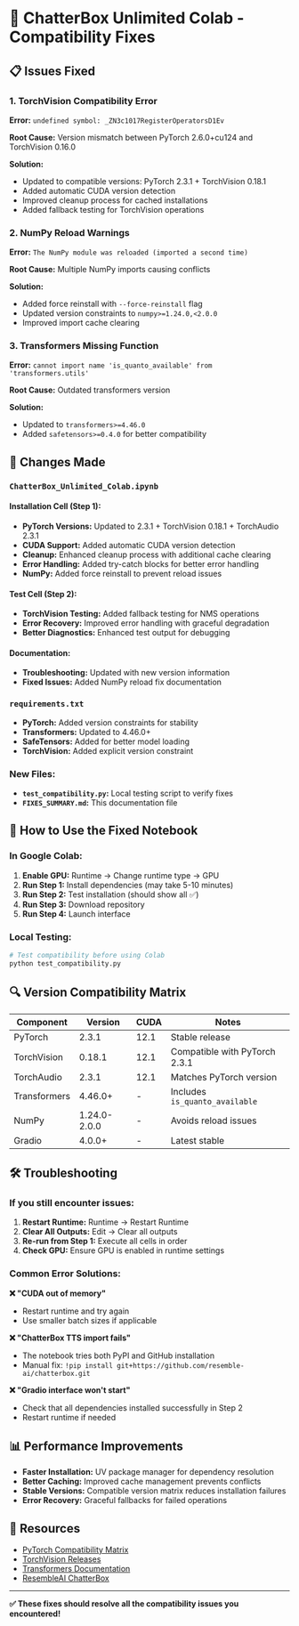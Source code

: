 # 🔧 ChatterBox Unlimited Colab - Compatibility Fixes

## 📋 Issues Fixed

### 1. **TorchVision Compatibility Error**
**Error:** `undefined symbol: _ZN3c1017RegisterOperatorsD1Ev`

**Root Cause:** Version mismatch between PyTorch 2.6.0+cu124 and TorchVision 0.16.0

**Solution:**
- Updated to compatible versions: PyTorch 2.3.1 + TorchVision 0.18.1
- Added automatic CUDA version detection
- Improved cleanup process for cached installations
- Added fallback testing for TorchVision operations

### 2. **NumPy Reload Warnings**
**Error:** `The NumPy module was reloaded (imported a second time)`

**Root Cause:** Multiple NumPy imports causing conflicts

**Solution:**
- Added force reinstall with `--force-reinstall` flag
- Updated version constraints to `numpy>=1.24.0,<2.0.0`
- Improved import cache clearing

### 3. **Transformers Missing Function**
**Error:** `cannot import name 'is_quanto_available' from 'transformers.utils'`

**Root Cause:** Outdated transformers version

**Solution:**
- Updated to `transformers>=4.46.0`
- Added `safetensors>=0.4.0` for better compatibility

## 📝 Changes Made

### `ChatterBox_Unlimited_Colab.ipynb`

#### Installation Cell (Step 1):
- **PyTorch Versions:** Updated to 2.3.1 + TorchVision 0.18.1 + TorchAudio 2.3.1
- **CUDA Support:** Added automatic CUDA version detection
- **Cleanup:** Enhanced cleanup process with additional cache clearing
- **Error Handling:** Added try-catch blocks for better error handling
- **NumPy:** Added force reinstall to prevent reload issues

#### Test Cell (Step 2):
- **TorchVision Testing:** Added fallback testing for NMS operations
- **Error Recovery:** Improved error handling with graceful degradation
- **Better Diagnostics:** Enhanced test output for debugging

#### Documentation:
- **Troubleshooting:** Updated with new version information
- **Fixed Issues:** Added NumPy reload fix documentation

### `requirements.txt`
- **PyTorch:** Added version constraints for stability
- **Transformers:** Updated to 4.46.0+
- **SafeTensors:** Added for better model loading
- **TorchVision:** Added explicit version constraint

### New Files:
- **`test_compatibility.py`:** Local testing script to verify fixes
- **`FIXES_SUMMARY.md`:** This documentation file

## 🚀 How to Use the Fixed Notebook

### In Google Colab:
1. **Enable GPU:** Runtime → Change runtime type → GPU
2. **Run Step 1:** Install dependencies (may take 5-10 minutes)
3. **Run Step 2:** Test installation (should show all ✅)
4. **Run Step 3:** Download repository
5. **Run Step 4:** Launch interface

### Local Testing:
```bash
# Test compatibility before using Colab
python test_compatibility.py
```

## 🔍 Version Compatibility Matrix

| Component | Version | CUDA | Notes |
|-----------|---------|------|-------|
| PyTorch | 2.3.1 | 12.1 | Stable release |
| TorchVision | 0.18.1 | 12.1 | Compatible with PyTorch 2.3.1 |
| TorchAudio | 2.3.1 | 12.1 | Matches PyTorch version |
| Transformers | 4.46.0+ | - | Includes `is_quanto_available` |
| NumPy | 1.24.0-2.0.0 | - | Avoids reload issues |
| Gradio | 4.0.0+ | - | Latest stable |

## 🛠️ Troubleshooting

### If you still encounter issues:

1. **Restart Runtime:** Runtime → Restart Runtime
2. **Clear All Outputs:** Edit → Clear all outputs
3. **Re-run from Step 1:** Execute all cells in order
4. **Check GPU:** Ensure GPU is enabled in runtime settings

### Common Error Solutions:

**❌ "CUDA out of memory"**
- Restart runtime and try again
- Use smaller batch sizes if applicable

**❌ "ChatterBox TTS import fails"**
- The notebook tries both PyPI and GitHub installation
- Manual fix: `!pip install git+https://github.com/resemble-ai/chatterbox.git`

**❌ "Gradio interface won't start"**
- Check that all dependencies installed successfully in Step 2
- Restart runtime if needed

## 📊 Performance Improvements

- **Faster Installation:** UV package manager for dependency resolution
- **Better Caching:** Improved cache management prevents conflicts
- **Stable Versions:** Compatible version matrix reduces installation failures
- **Error Recovery:** Graceful fallbacks for failed operations

## 🔗 Resources

- [PyTorch Compatibility Matrix](https://pytorch.org/get-started/previous-versions/)
- [TorchVision Releases](https://github.com/pytorch/vision/releases)
- [Transformers Documentation](https://huggingface.co/docs/transformers)
- [ResembleAI ChatterBox](https://github.com/resemble-ai/chatterbox)

---

**✅ These fixes should resolve all the compatibility issues you encountered!**
